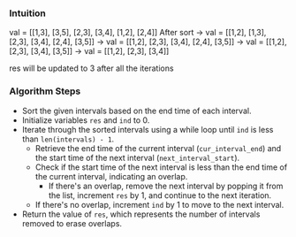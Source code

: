 ### Intuition

val = [[1,3], [3,5], [2,3], [3,4], [1,2], [2,4]]
After sort
-> val = [[1,2], [1,3], [2,3], [3,4], [2,4], [3,5]]
-> val = [[1,2], [2,3], [3,4], [2,4], [3,5]]
-> val = [[1,2], [2,3], [3,4], [3,5]]
-> val = [[1,2], [2,3], [3,4]]

res will be updated to 3 after all the iterations

### Algorithm Steps
- Sort the given intervals based on the end time of each interval.
- Initialize variables `res` and `ind` to 0.
- Iterate through the sorted intervals using a while loop until `ind` is less than `len(intervals) - 1`.
  - Retrieve the end time of the current interval (`cur_interval_end`) and the start time of the next interval (`next_interval_start`).
  - Check if the start time of the next interval is less than the end time of the current interval, indicating an overlap.
    - If there's an overlap, remove the next interval by popping it from the list, increment `res` by 1, and continue to the next iteration.
  - If there's no overlap, increment `ind` by 1 to move to the next interval.
- Return the value of `res`, which represents the number of intervals removed to erase overlaps.

